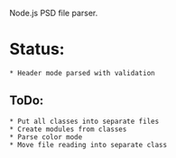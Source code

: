 Node.js PSD file parser.

# Status:
	* Header mode parsed with validation

## ToDo:
	* Put all classes into separate files
	* Create modules from classes
	* Parse color mode
	* Move file reading into separate class
